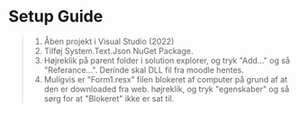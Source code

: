 # Setup Guide

> 1. Åben projekt i Visual Studio (2022)
> 2. Tilføj System.Text.Json NuGet Package.
> 3. Højreklik på parent folder i solution explorer, og tryk "Add..." og så "Referance...". Derinde skal DLL fil fra moodle hentes.
> 4. Muligvis er "Form1.resx" filen blokeret af computer på grund af at den er downloaded fra web. højreklik, og tryk "egenskaber" og så sørg for at "Blokeret" ikke er sat til.
